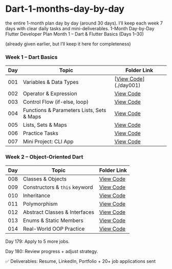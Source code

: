 # Dart-1-months-day-by-day
the entire 1-month plan day by day (around 30 days). I’ll keep each week 7 days with clear daily tasks and mini-deliverables.
1-Month Day-by-Day Flutter Developer Plan
Month 1 – Dart & Flutter Basics (Days 1–30)

(already given earlier, but I’ll keep it here for completeness)

### Week 1 – Dart Basics
| Day | Topic | Folder Link |
|-----|--------|-------------|
| 001 | Variables & Data Types | [[View Code](https://github.com/MuhammadRahman2/dart-1-months-day-by-day/tree/developer/day1)](./day001) |
| 002 | Operator & Expression  | [View Code](./day002) |
| 003 | Control Flow (if-else, loop) | [View Code](./day003) |
| 004 | Functions & Parameters  Lists, Sets & Maps | [View Code](./day004) |
| 005 | Lists, Sets & Maps  | [View Code](./day005) |
| 006 | Practice Tasks | [View Code](./day006) |
| 007 | Mini Project: CLI App | [View Code](./day014) |

### Week 2 – Object-Oriented Dart
| Day | Topic | Folder Link |
|-----|--------|-------------|
| 008 | Classes & Objects | [View Code](./day008) |
| 009 | Constructors & `this` keyword | [View Code](./day009) |
| 010 | Inheritance | [View Code](./day010) |
| 011 | Polymorphism | [View Code](./day011) |
| 012 | Abstract Classes & Interfaces | [View Code](./day012) |
| 013 | Enums & Static Members | [View Code](./day013) |
| 014 | Real-World OOP Practice | [View Code](./day014) |









Day 179: Apply to 5 more jobs.

Day 180: Review progress + adjust strategy.

✅ Deliverables: Resume, LinkedIn, Portfolio + 20+ job applications sent
